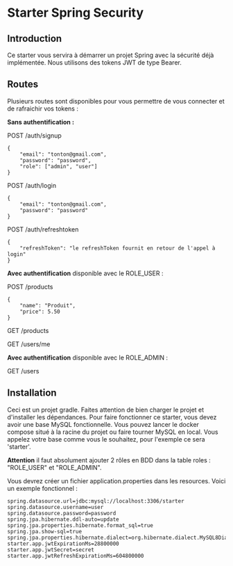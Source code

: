 
# Starter Spring Security
## Introduction

Ce starter vous servira à démarrer un projet Spring avec la sécurité déjà implémentée. Nous utilisons des tokens JWT de type Bearer.


## Routes

Plusieurs routes sont disponibles pour vous permettre de vous connecter et de rafraichir vos tokens :

**Sans authentification :**

POST /auth/signup

    {
        "email": "tonton@gmail.com",
        "password": "password",
        "role": ["admin", "user"]
    }
POST /auth/login

    {
        "email": "tonton@gmail.com",
        "password": "password"
    }

POST /auth/refreshtoken

    {
        "refreshToken": "le refreshToken fournit en retour de l'appel à login"
    }

**Avec authentification** disponible avec le ROLE_USER :

POST /products

    {
        "name": "Produit",
        "price": 5.50
    }

GET /products

GET /users/me

**Avec authentification** disponible avec le ROLE_ADMIN :

GET /users
## Installation

Ceci est un projet gradle. Faites attention de bien charger le projet et d'installer les dépendances.
Pour faire fonctionner ce starter, vous devez avoir une base MySQL fonctionnelle. Vous pouvez lancer le docker compose situé à la racine du projet ou faire tourner MySQL en local. Vous appelez votre base comme vous le souhaitez, pour l'exemple ce sera 'starter'.

**Attention** il faut absolument ajouter 2 rôles en BDD dans la table roles : "ROLE_USER" et "ROLE_ADMIN".

Vous devrez créer un fichier application.properties dans les resources. Voici un exemple fonctionnel :

    spring.datasource.url=jdbc:mysql://localhost:3306/starter
    spring.datasource.username=user
    spring.datasource.password=password
    spring.jpa.hibernate.ddl-auto=update
    spring.jpa.properties.hibernate.format_sql=true
    spring.jpa.show-sql=true
    spring.jpa.properties.hibernate.dialect=org.hibernate.dialect.MySQL8Dialect
    starter.app.jwtExpirationMs=28800000
    starter.app.jwtSecret=secret
    starter.app.jwtRefreshExpirationMs=604800000